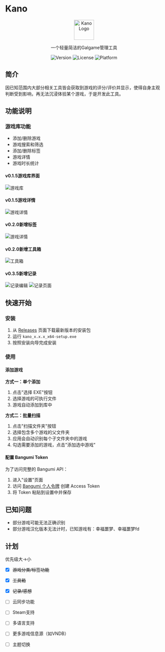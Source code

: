 # Kano

<div align="center">
  <img src="src-tauri/icons/128x128.png" alt="Kano Logo" width="64" height="64">
  
  一个轻量简洁的Galgame管理工具
  
  ![Version](https://img.shields.io/badge/version-0.3.5-blue)
  ![License](https://img.shields.io/badge/license-MIT-green)
  ![Platform](https://img.shields.io/badge/platform-Windows-lightgrey)
</div>

##  简介
因已知范围内大部分相关工具皆会获取到游戏的评分/评价并显示，使得自身主观判断受到影响，再无法沉浸体验某个游戏，于是开发此工具。

## 功能说明

### 游戏库功能

- 添加/删除游戏
- 游戏搜索和筛选
- 添加/删除标签
- 游戏详情
- 游戏时长统计

#### v0.1.5游戏库界面
![游戏库](readme_image/game_library.png)

#### v0.1.5游戏详情
![游戏详情](readme_image/game_info.png)

#### v0.2.0新增标签
![游戏详情](readme_image/library_tag.png)

#### v0.2.0新增工具箱
![工具箱](readme_image/tools.png)

#### v0.3.5新增记录
![记录编辑](readme_image/notes_edit.png)
![记录页面](readme_image/notes_view.png)

##  快速开始

### 安装

1. 从 [Releases](https://github.com/shiodd/testGalManager/releases) 页面下载最新版本的安装包
2. 运行 `kano_x.x.x_x64-setup.exe`
3. 按照安装向导完成安装

### 使用

#### 添加游戏

**方式一：单个添加**
1. 点击"选择 EXE"按钮
2. 选择游戏的可执行文件
3. 游戏自动添加到库中

**方式二：批量扫描**
1. 点击"扫描文件夹"按钮
2. 选择包含多个游戏的父文件夹
3. 应用会自动识别每个子文件夹中的游戏
4. 勾选需要添加的游戏，点击"添加选中游戏"

#### 配置 Bangumi Token

为了访问完整的 Bangumi API：

1. 进入"设置"页面
2. 访问 [Bangumi 个人令牌](https://next.bgm.tv/demo/access-token) 创建 Access Token
3. 将 Token 粘贴到设置中并保存

## 已知问题

- 部分游戏可能无法正确识别
- 部分游戏汉化版本无法计时，已知游戏有：幸福噩梦、幸福噩梦fd

## 计划

优先级大→小
- [x] ~~游戏分类/标签功能~~
- [x] ~~工具箱~~
- [x] ~~记录/感想~~
- [ ] 云同步功能
- [ ] Steam支持
- [ ] 多语言支持
- [ ] 更多游戏信息源（如VNDB）
- [ ] 主题切换


